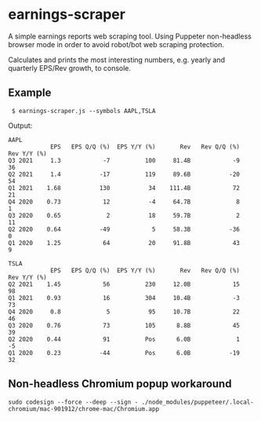 # earnings-scraper
A simple earnings reports web scraping tool.
Using Puppeter non-headless browser mode in order to avoid robot/bot web scraping protection. 

Calculates and prints the most interesting numbers, e.g. yearly and quarterly EPS/Rev growth, to console.
## Example
```
 $ earnings-scraper.js --symbols AAPL,TSLA
```
Output:
```
AAPL
            EPS   EPS Q/Q (%)  EPS Y/Y (%)       Rev   Rev Q/Q (%)  Rev Y/Y (%)
Q3 2021     1.3            -7          100     81.4B            -9           36
Q2 2021     1.4           -17          119     89.6B           -20           54
Q1 2021    1.68           130           34    111.4B            72           21
Q4 2020    0.73            12           -4     64.7B             8            1
Q3 2020    0.65             2           18     59.7B             2           11
Q2 2020    0.64           -49            5     58.3B           -36            0
Q1 2020    1.25            64           20     91.8B            43            9

TSLA
            EPS   EPS Q/Q (%)  EPS Y/Y (%)       Rev   Rev Q/Q (%)  Rev Y/Y (%)
Q2 2021    1.45            56          230     12.0B            15           98
Q1 2021    0.93            16          304     10.4B            -3           73
Q4 2020     0.8             5           95     10.7B            22           46
Q3 2020    0.76            73          105      8.8B            45           39
Q2 2020    0.44            91          Pos      6.0B             1           -5
Q1 2020    0.23           -44          Pos      6.0B           -19           32
```
## Non-headless Chromium popup workaround
``
sudo codesign --force --deep --sign - ./node_modules/puppeteer/.local-chromium/mac-901912/chrome-mac/Chromium.app
``